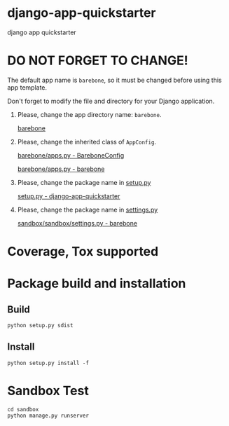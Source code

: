 # django-app-quickstarter
django app quickstarter

# DO NOT FORGET TO CHANGE!
The default app name is `barebone`, so it must be changed before using this app template.

Don't forget to modify the file and directory for your Django application.

1. Please, change the app directory name: `barebone`.

    [barebone](barebone)

2. Please, change the inherited class of `AppConfig`.

    [barebone/apps.py - BareboneConfig](barebone/apps.py#L5)
    
    [barebone/apps.py - barebone](barebone/apps.py#L6)

3. Please, change the package name in [setup.py](setup.py)

    [setup.py - django-app-quickstarter](setup.py#L9)
    
4. Please, change the package name in [settings.py](sandbox/sandbox/settings.py)

    [sandbox/sandbox/settings.py - barebone](sandbox/sandbox/settings.py#L28)

# Coverage, Tox supported

# Package build and installation
## Build
```
python setup.py sdist
```

## Install
```
python setup.py install -f
```

# Sandbox Test
```
cd sandbox
python manage.py runserver
```